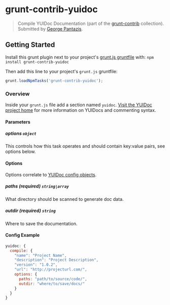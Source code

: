 # grunt-contrib-yuidoc
> Compile YUIDoc Documentation (part of the [grunt-contrib](https://github.com/gruntjs/grunt-contrib) collection).  Submitted by [George Pantazis](https://github.com/gcpantazis).

## Getting Started
Install this grunt plugin next to your project's [grunt.js gruntfile][getting_started] with: `npm install grunt-contrib-yuidoc`

Then add this line to your project's `grunt.js` gruntfile:

```javascript
grunt.loadNpmTasks('grunt-contrib-yuidoc');
```

[grunt]: https://github.com/cowboy/grunt
[getting_started]: https://github.com/cowboy/grunt/blob/master/docs/getting_started.md

### Overview

Inside your `grunt.js` file add a section named `yuidoc`. [Visit the YUIDoc project home](http://yui.github.com/yuidoc/) for more information on YUIDocs and commenting syntax.

#### Parameters

##### options ```object```

This controls how this task operates and should contain key:value pairs, see options below.

#### Options

Options correlate to [YUIDoc config objects](http://yui.github.com/yuidoc/args/index.html).

##### paths (required) ```string|array```

What directory should be scanned to generate doc data.

##### outdir (required) ```string```

Where to save the documentation.

#### Config Example

``` javascript
yuidoc: {
  compile: {
    "name": "Project Name",
    "description": "Project Description",
    "version": "1.0.2",
    "url": "http://projecturl.com/",
    options: {
      paths: "path/to/source/code/",
      outdir: "where/to/save/docs/"
    }
  }
}
```